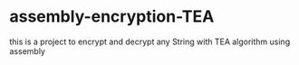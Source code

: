 # assembly-encryption-TEA
this is a project to encrypt and decrypt any String with TEA algorithm using assembly
